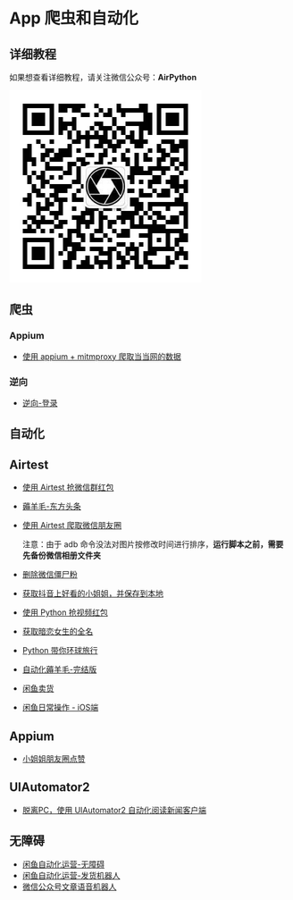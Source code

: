 # App 爬虫和自动化

## 详细教程

如果想查看详细教程，请关注微信公众号：**AirPython**

![](./raw/qr.jpeg)

## 爬虫

### Appium

* [使用 appium + mitmproxy 爬取当当网的数据](./dangdang/)

  


### 逆向

* [逆向-登录](./逆向/AppSpiderLogin)




## 自动化

## Airtest

* [使用 Airtest 抢微信群红包](./抢红包/)

* [薅羊毛-东方头条](./东方头条/)

* [使用 Airtest 爬取微信朋友圈](./微信朋友圈)

  注意：由于 adb 命令没法对图片按修改时间进行排序，**运行脚本之前，需要先备份微信相册文件夹**

* [删除微信僵尸粉](./删除微信僵尸粉/)

* [获取抖音上好看的小姐姐，并保存到本地](./抖音-获取好看的小姐姐/)

* [使用 Python 抢视频红包](./微视红包/)

* [获取暗恋女生的全名](./暗恋女生的名字/)

* [Python 带你环球旅行](./mock_gps/)

* [自动化薅羊毛-完结版](./scalp/)

* [闲鱼卖货](./闲鱼-卖东西/)

* [闲鱼日常操作 - iOS端](./闲鱼日常操作)



## Appium

* [小姐姐朋友圈点赞](./朋友圈点赞)



## UIAutomator2

* [脱离PC，使用 UIAutomator2 自动化阅读新闻客户端](./薅羊毛/)

  

## 无障碍

* [闲鱼自动化运营-无障碍](./xianyu_auto)
* [闲鱼自动化运营-发货机器人](./xianyu_auto2)
* [微信公众号文章语音机器人](./微信公众号文章语音机器人)

